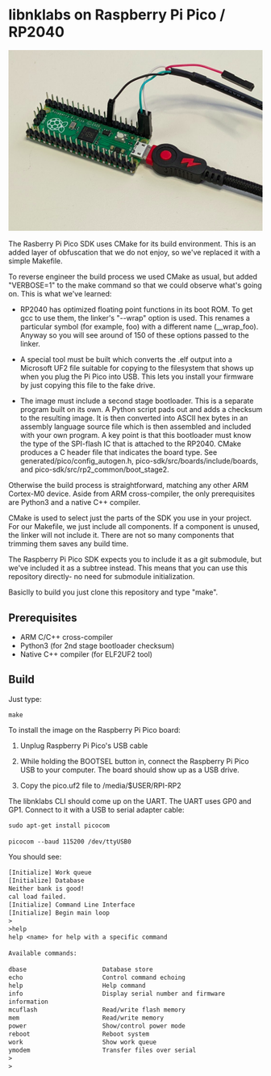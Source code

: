 # libnklabs on Raspberry Pi Pico / RP2040

![Pi Pico](doc/pico.png)

The Rasberry Pi Pico SDK uses CMake for its build environment.  This is an
added layer of obfuscation that we do not enjoy, so we've replaced it with a
simple Makefile.

To reverse engineer the build process we used CMake as usual, but added
"VERBOSE=1" to the make command so that we could observe what's going on.  This
is what we've learned:

* RP2040 has optimized floating point functions in its boot ROM.  To get gcc
  to use them, the linker's "--wrap" option is used.  This renames a
  particular symbol (for example, foo) with a different name (\_\_wrap_foo). 
  Anyway so you will see around of 150 of these options passed to the
  linker.

* A special tool must be built which converts the .elf output into a
  Microsoft UF2 file suitable for copying to the filesystem that shows up when you plug the Pi Pico into USB.
This lets you install your firmware by just copying this file to the fake drive.

* The image must include a second stage bootloader.  This is a separate program
built on its own.  A Python script pads out and adds a checksum to the
resulting image.  It is then converted into ASCII hex bytes in an assembly
language source file which is then assembled and included with your own
program.  A key point is that this bootloader must know the type of the
SPI-flash IC that is attached to the RP2040.  CMake produces a C header file
that indicates the board type.  See generated/pico/config_autogen.h,
pico-sdk/src/boards/include/boards, and pico-sdk/src/rp2_common/boot_stage2.

Otherwise the build process is straightforward, matching any other ARM
Cortex-M0 device.  Aside from ARM cross-compiler, the only prerequisites are
Python3 and a native C++ compiler.

CMake is used to select just the parts of the SDK you use in your project. 
For our Makefile, we just include all components.  If a component is unused,
the linker will not include it.  There are not so many components that
trimming them saves any build time.

The Raspberry Pi Pico SDK expects you to include it as a git submodule, but
we've included it as a subtree instead.  This means that you can use this
repository directly- no need for submodule initialization.

Basiclly to build you just clone this repository and type "make".

## Prerequisites

* ARM C/C++ cross-compiler
* Python3 (for 2nd stage bootloader checksum)
* Native C++ compiler (for ELF2UF2 tool)

## Build

Just type:

	make

To install the image on the Raspberry Pi Pico board:

1. Unplug Raspberry Pi Pico's USB cable

2. While holding the BOOTSEL button in, connect the Raspberry Pi Pico USB to
your computer.  The board should show up as a USB drive.

3. Copy the pico.uf2 file to /media/$USER/RPI-RP2

The libnklabs CLI should come up on the UART.  The UART uses GP0 and GP1. 
Connect to it with a USB to serial adapter cable:

	sudo apt-get install picocom

	picocom --baud 115200 /dev/ttyUSB0

You should see:

~~~
[Initialize] Work queue
[Initialize] Database
Neither bank is good!
cal load failed.
[Initialize] Command Line Interface
[Initialize] Begin main loop
>
>help
help <name> for help with a specific command

Available commands:

dbase                     Database store
echo                      Control command echoing
help                      Help command
info                      Display serial number and firmware information
mcuflash                  Read/write flash memory
mem                       Read/write memory
power                     Show/control power mode
reboot                    Reboot system
work                      Show work queue
ymodem                    Transfer files over serial
>
>
~~~

